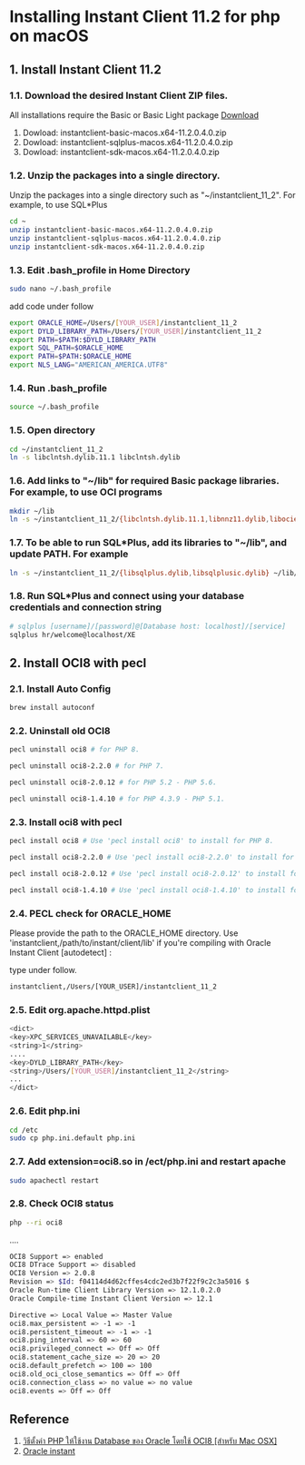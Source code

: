 # Installing Instant Client 11.2 for php on macOS

## 1. Install Instant Client 11.2

### 1.1. Download the desired Instant Client ZIP files.
All installations require the Basic or Basic Light package [Download](https://www.oracle.com/database/technologies/instant-client/macos-intel-x86-downloads.html#license-lightbox)

1. Dowload: instantclient-basic-macos.x64-11.2.0.4.0.zip
2. Dowload: instantclient-sqlplus-macos.x64-11.2.0.4.0.zip
3. Dowload: instantclient-sdk-macos.x64-11.2.0.4.0.zip 

### 1.2. Unzip the packages into a single directory.
Unzip the packages into a single directory such as "~/instantclient_11_2". For example, to use SQL*Plus
```bash
cd ~
unzip instantclient-basic-macos.x64-11.2.0.4.0.zip
unzip instantclient-sqlplus-macos.x64-11.2.0.4.0.zip
unzip instantclient-sdk-macos.x64-11.2.0.4.0.zip
```

### 1.3. Edit .bash_profile in Home Directory
```bash
sudo nano ~/.bash_profile
```
add code under follow
```bash
export ORACLE_HOME=/Users/[YOUR_USER]/instantclient_11_2
export DYLD_LIBRARY_PATH=/Users/[YOUR_USER]/instantclient_11_2
export PATH=$PATH:$DYLD_LIBRARY_PATH
export SQL_PATH=$ORACLE_HOME
export PATH=$PATH:$ORACLE_HOME
export NLS_LANG="AMERICAN_AMERICA.UTF8"
```

### 1.4. Run .bash_profile
```bash
source ~/.bash_profile
```

### 1.5. Open directory
```bash
cd ~/instantclient_11_2
ln -s libclntsh.dylib.11.1 libclntsh.dylib
```

### 1.6. Add links to "~/lib" for required Basic package libraries. For example, to use OCI programs
```bash
mkdir ~/lib
ln -s ~/instantclient_11_2/{libclntsh.dylib.11.1,libnnz11.dylib,libociei.dylib} ~/lib/
```

### 1.7. To be able to run SQL*Plus, add its libraries to "~/lib", and update PATH. For example
```bash
ln -s ~/instantclient_11_2/{libsqlplus.dylib,libsqlplusic.dylib} ~/lib/
```

### 1.8. Run SQL*Plus and connect using your database credentials and connection string
```bash
# sqlplus [username]/[password]@[Database host: localhost]/[service]
sqlplus hr/welcome@localhost/XE
```

## 2. Install OCI8 with pecl

### 2.1. Install Auto Config
```bash
brew install autoconf
```

### 2.2. Uninstall old OCI8
```bash
pecl uninstall oci8 # for PHP 8.

pecl uninstall oci8-2.2.0 # for PHP 7.

pecl uninstall oci8-2.0.12 # for PHP 5.2 - PHP 5.6.

pecl uninstall oci8-1.4.10 # for PHP 4.3.9 - PHP 5.1.
```

### 2.3. Install oci8 with pecl
```bash
pecl install oci8 # Use 'pecl install oci8' to install for PHP 8.

pecl install oci8-2.2.0 # Use 'pecl install oci8-2.2.0' to install for PHP 7.

pecl install oci8-2.0.12 # Use 'pecl install oci8-2.0.12' to install for PHP 5.2 - PHP 5.6.

pecl install oci8-1.4.10 # Use 'pecl install oci8-1.4.10' to install for PHP 4.3.9 - PHP 5.1.
```

### 2.4. PECL check for ORACLE_HOME
Please provide the path to the ORACLE_HOME directory. Use 'instantclient,/path/to/instant/client/lib' if you're compiling with Oracle Instant Client [autodetect] :

type under follow.
```bash
instantclient,/Users/[YOUR_USER]/instantclient_11_2
```

### 2.5. Edit org.apache.httpd.plist
```bash
<dict>
<key>XPC_SERVICES_UNAVAILABLE</key>
<string>1</string>
....
<key>DYLD_LIBRARY_PATH</key>
<string>/Users/[YOUR_USER]/instantclient_11_2</string>
...
</dict>
```

### 2.6. Edit php.ini
```bash
cd /etc
sudo cp php.ini.default php.ini
```

### 2.7. Add extension=oci8.so in /ect/php.ini and restart apache
```bash
sudo apachectl restart
```

### 2.8. Check OCI8 status
```bash
php --ri oci8
```
....
```bash
OCI8 Support => enabled
OCI8 DTrace Support => disabled
OCI8 Version => 2.0.8
Revision => $Id: f04114d4d62cffes4cdc2ed3b7f22f9c2c3a5016 $
Oracle Run-time Client Library Version => 12.1.0.2.0
Oracle Compile-time Instant Client Version => 12.1

Directive => Local Value => Master Value
oci8.max_persistent => -1 => -1
oci8.persistent_timeout => -1 => -1
oci8.ping_interval => 60 => 60
oci8.privileged_connect => Off => Off
oci8.statement_cache_size => 20 => 20
oci8.default_prefetch => 100 => 100
oci8.old_oci_close_semantics => Off => Off
oci8.connection_class => no value => no value
oci8.events => Off => Off
```

## Reference
1. [วิธีตั้งค่า PHP ให้ใช้งาน Database ของ Oracle โดยใช้ OCI8 [สำหรับ Mac OSX]](http://comerror.com/oci8-osx.html)
2. [Oracle instant](https://www.oracle.com/database/technologies/instant-client/macos-intel-x86-downloads.html#license-lightbox)
